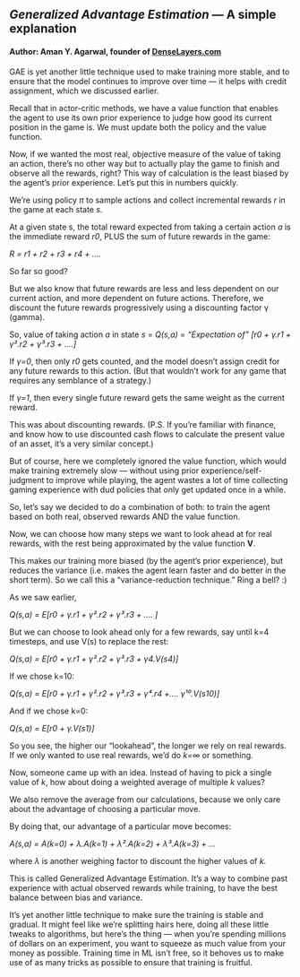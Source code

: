 ## _Generalized Advantage Estimation_ — A simple explanation

#### Author: Aman Y. Agarwal, founder of [DenseLayers.com](https://denselayers.com)


GAE is yet another little technique used to make training more stable, and to ensure that the model continues to improve over time — it helps with credit assignment, which we discussed earlier.

Recall that in actor-critic methods, we have a value function that enables the agent to use its own prior experience to judge how good its current position in the game is. We must update both the policy and the value function.

Now, if we wanted the most real, objective measure of the value of taking an action, there’s no other way but to actually play the game to finish and observe all the rewards, right? This way of calculation is the least biased by the agent’s prior experience. Let’s put this in numbers quickly.

We’re using policy _π_ to sample actions and collect incremental rewards _r_ in the game at each state _s_.

At a given state s, the total reward expected from taking a certain action _a_ is the immediate reward _r0_, PLUS the sum of future rewards in the game:

_R = r1 + r2 + r3 + r4 + …._

So far so good?

But we also know that future rewards are less and less dependent on our current action, and more dependent on future actions. Therefore, we discount the future rewards progressively using a discounting factor γ (gamma).

So, value of taking action _a_ in state _s_ = _Q(s,a)_ = _“Expectation of” [r0 + γ.r1 + γ².r2 + γ³.r3 + ….]_

If _γ=0_, then only _r0_ gets counted, and the model doesn’t assign credit for any future rewards to this action. (But that wouldn’t work for any game that requires any semblance of a strategy.)

If _γ=1_, then every single future reward gets the same weight as the current reward.

This was about discounting rewards. (P.S. If you’re familiar with finance, and know how to use discounted cash flows to calculate the present value of an asset, it’s a very similar concept.)

But of course, here we completely ignored the value function, which would make training extremely slow — without using prior experience/self-judgment to improve while playing, the agent wastes a lot of time collecting gaming experience with dud policies that only get updated once in a while.

So, let’s say we decided to do a combination of both: to train the agent based on both real, observed rewards AND the value function.

Now, we can choose how many steps we want to look ahead at for real rewards, with the rest being approximated by the value function **V**.

This makes our training more biased (by the agent’s prior experience), but reduces the variance (i.e. makes the agent learn faster and do better in the short term). So we call this a “variance-reduction technique.” Ring a bell? :)

As we saw earlier,

_Q(s,a) = E[r0 + γ.r1 + γ².r2 + γ³.r3 + …. ]_

But we can choose to look ahead only for a few rewards, say until k=4 timesteps, and use V(s) to replace the rest:

_Q(s,a) = E[r0 + γ.r1 + γ².r2 + γ³.r3 + γ4.V(s4)]_

If we chose k=10:

_Q(s,a) = E[r0 + γ.r1 + γ².r2 + γ³.r3 + γ⁴.r4 +…. γ¹⁰.V(s10)]_

And if we chose k=0:

_Q(s,a) = E[r0 + γ.V(s1)]_

So you see, the higher our “lookahead”, the longer we rely on real rewards. If we only wanted to use real rewards, we’d do _k=∞_ or something.

Now, someone came up with an idea. Instead of having to pick a single value of _k_, how about doing a weighted average of multiple _k_ values?

We also remove the average from our calculations, because we only care about the advantage of choosing a particular move.

By doing that, our advantage of a particular move becomes:

_A(s,a) = A(k=0) + λ.A(k=1) + λ².A(k=2) + λ³.A(k=3) + …_

where _λ_ is another weighing factor to discount the higher values of _k_.

This is called Generalized Advantage Estimation. It’s a way to combine past experience with actual observed rewards while training, to have the best balance between bias and variance.

It’s yet another little technique to make sure the training is stable and gradual. It might feel like we’re splitting hairs here, doing all these little tweaks to algorithms, but here’s the thing — when you’re spending millions of dollars on an experiment, you want to squeeze as much value from your money as possible. Training time in ML isn’t free, so it behoves us to make use of as many tricks as possible to ensure that training is fruitful.
